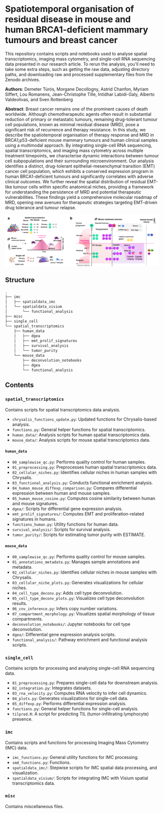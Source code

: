 # Spatiotemporal organisation of residual disease in mouse and human BRCA1-deficient mammary tumours and breast cancer 

This repository contains scripts and notebooks used to analyse spatial transcriptomics, imaging mass cytometry, 
and single-cell RNA sequencing data presented in our research article. To rerun the analysis, you'll need to take some 
extra steps, such as getting the raw data, adjusting directory paths, and downloading raw and processed supplementary 
files from the Zenodo archives.

**Authors**: Demeter Túrós, Morgane Decollogny, Astrid Chanfon, Myriam Siffert, Lou Romanens, Jean-Christophe Tille, 
Intidhar Labidi-Galy, Alberto Valdeolivas, and Sven Rottenberg

**Abstract**: Breast cancer remains one of the prominent causes of death worldwide. Although chemotherapeutic agents 
often result in substantial reduction of primary or metastatic tumours, remaining drug-tolerant tumour cell 
populations, known as minimal residual disease (MRD), pose a significant risk of recurrence and therapy resistance. 
In this study, we describe the spatiotemporal organisation of therapy response and MRD in BRCA1;p53-deficient mouse 
mammary tumours and human clinical samples using a multimodal approach. By integrating single-cell RNA sequencing, 
spatial transcriptomics, and imaging mass cytometry across multiple treatment timepoints, we characterise dynamic 
interactions between tumour cell subpopulations and their surrounding microenvironment. Our analysis identifies a 
distinct, drug-tolerant epithelial-mesenchymal transition (EMT) cancer cell population, which exhibits a conserved 
expression program in human BRCA1-deficient tumours and significantly correlates with adverse clinical outcomes. We 
further reveal the spatial distribution of residual EMT-like tumour cells within specific anatomical niches, providing 
a framework for understanding the persistence of MRD and potential therapeutic vulnerabilities. These findings yield 
a comprehensive molecular roadmap of MRD, opening new avenues for therapeutic strategies targeting EMT-driven drug 
tolerance and tumour relapse.

<p align="center">
   <img src="misc/study_info.png">
</p>

## Structure
```
.
├── imc
│   ├── spatialdata_imc
│   └── spatialdata_visium
│       └── functional_analysis
├── misc
├── single_cell
└── spatial_transcriptomics
    ├── human_data
    │   ├── dgea
    │   ├── emt_prolif_signatures
    │   ├── survival_analysis
    │   └── tumor_purity
    └── mouse_data
        ├── deconvolution_notebooks
        ├── dgea
        └── functional_analysis
```
## Contents

### `spatial_transcriptomics`
Contains scripts for spatial transcriptomics data analysis.

- `chrysalis_functions_update.py`: Updated functions for Chrysalis-based analysis.
- `functions.py`: General helper functions for spatial transcriptomics.
- `human_data/`: Analysis scripts for human spatial transcriptomics data.
- `mouse_data/`: Analysis scripts for mouse spatial transcriptomics data.

#### `human_data`

- `00_samplewise_qc.py`: Performs quality control for human samples.
- `01_preprocessing.py`: Preprocesses human spatial transcriptomics data.
- `02_cellular_niches.py`: Identifies cellular niches in human samples with Chrysalis.
- `03_functional_analysis.py`: Conducts functional enrichment analysis.
- `04_human_mouse_diffexp_comparison.py`: Compares differential expression between human and mouse samples.
- `05_human_mouse_cosine.py`: Computes cosine similarity between human and mouse signatures.
- `dgea/`: Scripts for differential gene expression analysis.
- `emt_prolif_signatures/`: Computes EMT and proliferation-related signatures in humans.
- `functions_human.py`: Utility functions for human data.
- `survival_analysis/`: Scripts for survival analysis.
- `tumor_purity/`: Scripts for estimating tumor purity with ESTIMATE.

#### `mouse_data`

- `00_samplewise_qc.py`: Performs quality control for mouse samples.
- `01_annotations_metadata.py`: Manages sample annotations and metadata.
- `02_cellular_niches.py`: Identifies cellular niches in mouse samples with Chrysalis.
- `03_cellular_niche_plots.py`: Generates visualizations for cellular niches.
- `04_cell_type_deconv.py`: Adds cell type deconvolution.
- `05_cell_type_deconv_plots.py`: Visualizes cell type deconvolution results.
- `06_cnv_inference.py`: Infers copy number variations.
- `07_compartment_morphology.py`: Visualizes spatial morphology of tissue compartments.
- `deconvolution_notebooks/`: Jupyter notebooks for cell type deconvolution.
- `dgea/`: Differential gene expression analysis scripts.
- `functional_analysis/`: Pathway enrichment and functional analysis scripts.
### `single_cell`
Contains scripts for processing and analyzing single-cell RNA sequencing data.

- `01_preprocessing.py`: Prepares single-cell data for downstream analysis.
- `02_integration.py`: Integrates datasets.
- `03_rna_velocity.py`: Computes RNA velocity to infer cell dynamics.
- `04_plots.py`: Generates visualizations for single-cell data.
- `05_diffexp.py`: Performs differential expression analysis.
- `functions.py`: General helper functions for single-cell analysis.
- `tilpred.R`: A script for predicting TIL (tumor-infiltrating lymphocyte) presence.



### `imc`
Contains scripts and functions for processing Imaging Mass Cytometry (IMC) data.

- `imc_functions.py`: General utility functions for IMC processing.
- `smd_functions.py`: Functions.
- `spatialdata_imc/`: Stepwise scripts for IMC spatial data processing, and visualization. 
- `spatialdata_visium/`: Scripts for integrating IMC with Visium spatial transcriptomics data.

### `misc`
Contains miscellaneous files.
